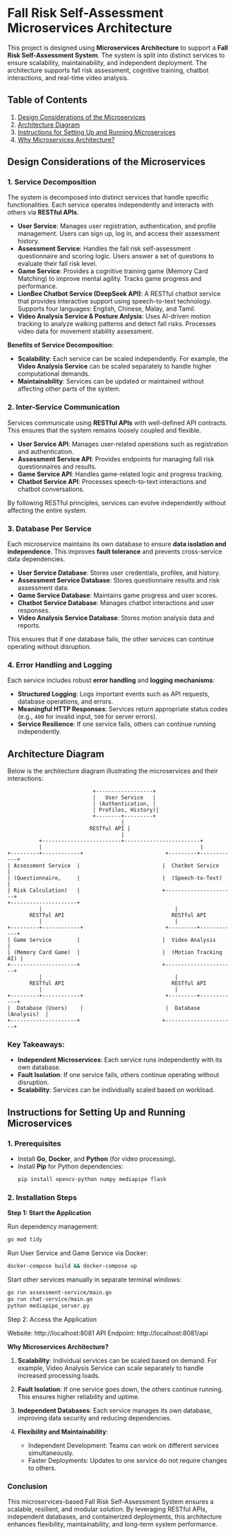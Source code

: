 # Fall Risk Self-Assessment Microservices Architecture

This project is designed using **Microservices Architecture** to support a **Fall Risk Self-Assessment System**. The system is split into distinct services to ensure scalability, maintainability, and independent deployment. The architecture supports fall risk assessment, cognitive training, chatbot interactions, and real-time video analysis.

## Table of Contents
1. [Design Considerations of the Microservices](#design-considerations)
2. [Architecture Diagram](#architecture-diagram)
3. [Instructions for Setting Up and Running Microservices](#setup-instructions)
4. [Why Microservices Architecture?](#why-microservices)

## Design Considerations of the Microservices

### 1. Service Decomposition

The system is decomposed into distinct services that handle specific functionalities. Each service operates independently and interacts with others via **RESTful APIs**.

- **User Service**: Manages user registration, authentication, and profile management. Users can sign up, log in, and access their assessment history.
- **Assessment Service**: Handles the fall risk self-assessment questionnaire and scoring logic. Users answer a set of questions to evaluate their fall risk level.
- **Game Service**: Provides a cognitive training game (Memory Card Matching) to improve mental agility. Tracks game progress and performance.
- **LionBee Chatbot Service (DeepSeek API)**: A RESTful chatbot service that provides interactive support using speech-to-text technology. Supports four languages: English, Chinese, Malay, and Tamil.
- **Video Analysis Service & Posture Anlysis**: Uses AI-driven motion tracking to analyze walking patterns and detect fall risks. Processes video data for movement stability assessment.

**Benefits of Service Decomposition**:
- **Scalability**: Each service can be scaled independently. For example, the **Video Analysis Service** can be scaled separately to handle higher computational demands.
- **Maintainability**: Services can be updated or maintained without affecting other parts of the system.

### 2. Inter-Service Communication

Services communicate using **RESTful APIs** with well-defined API contracts. This ensures that the system remains loosely coupled and flexible.

- **User Service API**: Manages user-related operations such as registration and authentication.
- **Assessment Service API**: Provides endpoints for managing fall risk questionnaires and results.
- **Game Service API**: Handles game-related logic and progress tracking.
- **Chatbot Service API**: Processes speech-to-text interactions and chatbot conversations.

By following RESTful principles, services can evolve independently without affecting the entire system.

### 3. Database Per Service

Each microservice maintains its own database to ensure **data isolation and independence**. This improves **fault tolerance** and prevents cross-service data dependencies.

- **User Service Database**: Stores user credentials, profiles, and history.
- **Assessment Service Database**: Stores questionnaire results and risk assessment data.
- **Game Service Database**: Maintains game progress and user scores.
- **Chatbot Service Database**: Manages chatbot interactions and user responses.
- **Video Analysis Service Database**: Stores motion analysis data and reports.

This ensures that if one database fails, the other services can continue operating without disruption.

### 4. Error Handling and Logging

Each service includes robust **error handling** and **logging mechanisms**:

- **Structured Logging**: Logs important events such as API requests, database operations, and errors.
- **Meaningful HTTP Responses**: Services return appropriate status codes (e.g., `400` for invalid input, `500` for server errors).
- **Service Resilience**: If one service fails, others can continue running independently.

## Architecture Diagram

Below is the architecture diagram illustrating the microservices and their interactions:

```plaintext
                           +------------------+
                           |   User Service   |
                           | (Authentication, |
                           | Profiles, History)|
                           +--------+---------+
                                    |
                          RESTful API |  
                                    |
          +-------------------------+------------------------+
          |                                                  |
+---------+------------+                          +---------+------------+
| Assessment Service  |                          |  Chatbot Service     |
| (Questionnaire,     |                          |  (Speech-to-Text)     |
| Risk Calculation)   |                          +----------------------+
+---------------------+                              
          |                                          |
       RESTful API                                  RESTful API
          |                                          |
+---------+------------+                          +---------+------------+
| Game Service        |                          |  Video Analysis       |
| (Memory Card Game)  |                          |  (Motion Tracking AI) |
+---------------------+                          +----------------------+
          |                                          |
       RESTful API                                  RESTful API
          |                                          |
+---------+------------+                          +---------+------------+
|  Database (Users)    |                          |  Database (Analysis)  |
+---------------------+                          +----------------------+

```
### Key Takeaways:
- **Independent Microservices**: Each service runs independently with its own database.
- **Fault Isolation**: If one service fails, others continue operating without disruption.
- **Scalability**: Services can be individually scaled based on workload.

## Instructions for Setting Up and Running Microservices

### 1. Prerequisites

- Install **Go**, **Docker**, and **Python** (for video processing).
- Install **Pip** for Python dependencies:
  ```sh
  pip install opencv-python numpy mediapipe flask

### 2. Installation Steps

**Step 1: Start the Application**

Run dependency management:

```sh
go mod tidy
```
Run User Service and Game Service via Docker:
```sh
docker-compose build && docker-compose up
```

Start other services manually in separate terminal windows:
```sh
go run assessment-service/main.go
go run chat-service/main.go
python mediapipe_server.py
```

Step 2: Access the Application

Website: http://localhost:8081
API Endpoint: http://localhost:8081/api

**Why Microservices Architecture?**

1. **Scalability**: Individual services can be scaled based on demand. For example, Video Analysis Service can scale separately to handle increased processing loads.

2. **Fault Isolation**: If one service goes down, the others continue running. This ensures higher reliability and uptime.

3. **Independent Databases**: Each service manages its own database, improving data security and reducing dependencies.

4. **Flexibility and Maintainability**:
    - Independent Development: Teams can work on different services simultaneously.
    - Faster Deployments: Updates to one service do not require changes to others.

### Conclusion
This microservices-based Fall Risk Self-Assessment System ensures a scalable, resilient, and modular solution. By leveraging RESTful APIs, independent databases, and containerized deployments, this architecture enhances flexibility, maintainability, and long-term system performance.
